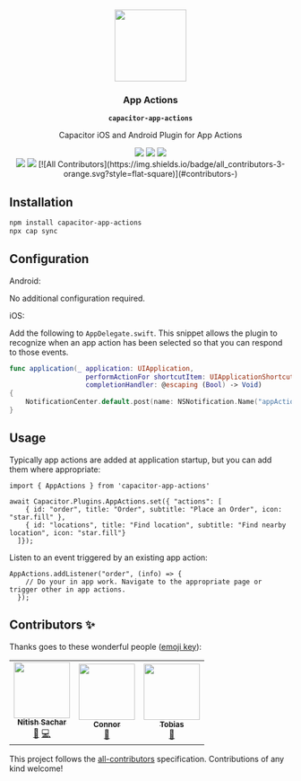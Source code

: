 <p align="center"><br><img src="https://user-images.githubusercontent.com/236501/85893648-1c92e880-b7a8-11ea-926d-95355b8175c7.png" width="128" height="128" /></p>

<h3 align="center">App Actions</h3>
<p align="center"><strong><code>capacitor-app-actions</code></strong></p>
<p align="center">
  Capacitor iOS and Android Plugin for App Actions
</p>

<p align="center">
  <img src="https://img.shields.io/maintenance/yes/2021?style=flat-square" />
  <a href="https://github.com/uioporqwerty/capacitor-app-actions/actions?query=workflow%3A%22Plugin-CI%22"><img src="https://img.shields.io/github/workflow/status/uioporqwerty/capacitor-app-actions/Plugin-CI?style=flat-square" /></a>
  <a href="https://www.npmjs.com/package/capacitor-app-actions"><img src="https://img.shields.io/npm/l/capacitor-app-actions?style=flat-square" /></a>
<br>
  <a href="https://www.npmjs.com/package/capacitor-app-actions"><img src="https://img.shields.io/npm/dw/capacitor-app-actions?style=flat-square" /></a>
  <a href="https://www.npmjs.com/package/capacitor-app-actions"><img src="https://img.shields.io/npm/v/capacitor-app-actions?style=flat-square" /></a>
<!-- ALL-CONTRIBUTORS-BADGE:START - Do not remove or modify this section -->
[![All Contributors](https://img.shields.io/badge/all_contributors-3-orange.svg?style=flat-square)](#contributors-)
<!-- ALL-CONTRIBUTORS-BADGE:END -->
</p>

## Installation

```bash
npm install capacitor-app-actions
npx cap sync
```

## Configuration

Android:

No additional configuration required.

iOS:

Add the following to `AppDelegate.swift`. This snippet allows the plugin to recognize when an app action has been selected so that you can respond to those events.

```swift
func application(_ application: UIApplication,
                   performActionFor shortcutItem: UIApplicationShortcutItem,
                   completionHandler: @escaping (Bool) -> Void)
{
    NotificationCenter.default.post(name: NSNotification.Name("appActionReceived"), object: nil, userInfo: ["actionId" : shortcutItem.type])
}
```

## Usage

Typically app actions are added at application startup, but you can add them where appropriate:

```
import { AppActions } from 'capacitor-app-actions'

await Capacitor.Plugins.AppActions.set({ "actions": [ 
    { id: "order", title: "Order", subtitle: "Place an Order", icon: "star.fill" }, 
    { id: "locations", title: "Find location", subtitle: "Find nearby location", icon: "star.fill"}
  ]});
```
Listen to an event triggered by an existing app action:

```
AppActions.addListener("order", (info) => {
    // Do your in app work. Navigate to the appropriate page or trigger other in app actions.
  });
```
## Contributors ✨

Thanks goes to these wonderful people ([emoji key](https://allcontributors.org/docs/en/emoji-key)):

<!-- ALL-CONTRIBUTORS-LIST:START - Do not remove or modify this section -->
<!-- prettier-ignore-start -->
<!-- markdownlint-disable -->
<table>
  <tr>
    <td align="center"><a href="https://github.com/uioporqwerty"><img src="https://avatars.githubusercontent.com/u/4053751?v=4?s=100" width="100px;" alt=""/><br /><sub><b>Nitish Sachar</b></sub></a><br /><a href="#maintenance-uioporqwerty" title="Maintenance">🚧</a> <a href="https://github.com/Nitish Sachar/app-actions/commits?author=uioporqwerty" title="Code">💻</a></td>
    <td align="center"><a href="https://github.com/acnebs"><img src="https://avatars.githubusercontent.com/u/9054108?v=4?s=100" width="100px;" alt=""/><br /><sub><b>Connor</b></sub></a><br /><a href="#maintenance-acnebs" title="Maintenance">🚧</a></td>
    <td align="center"><a href="https://github.com/tobeagram"><img src="https://avatars.githubusercontent.com/u/16340510?v=4?s=100" width="100px;" alt=""/><br /><sub><b>Tobias</b></sub></a><br /><a href="#maintenance-tobeagram" title="Maintenance">🚧</a></td>
  </tr>
</table>

<!-- markdownlint-restore -->
<!-- prettier-ignore-end -->

<!-- ALL-CONTRIBUTORS-LIST:END -->

This project follows the [all-contributors](https://github.com/all-contributors/all-contributors) specification. Contributions of any kind welcome!